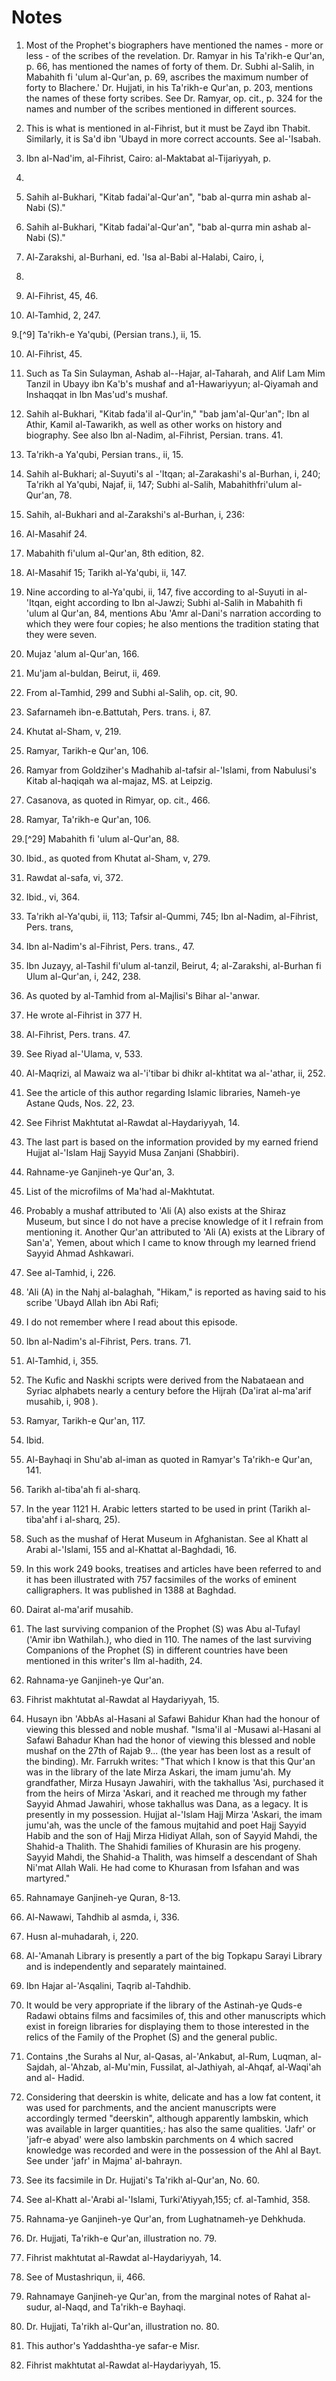 Notes
=====

1. Most of the Prophet's biographers have mentioned the names - more or
less - of the scribes of the revelation. Dr. Ramyar in his Ta'rikh-e
Qur'an, p. 66, has mentioned the names of forty of them. Dr. Subhi
al-Salih, in Mabahith fi 'ulum al-Qur'an, p. 69, ascribes the maximum
number of forty to Blachere.' Dr. Hujjati, in his Ta'rikh-e Qur'an, p.
203, mentions the names of these forty scribes. See Dr. Ramyar, op.
cit., p. 324 for the names and number of the scribes mentioned in
different sources.

2. This is what is mentioned in al-Fihrist, but it must be Zayd ibn
Thabit. Similarly, it is Sa'd ibn 'Ubayd in more correct accounts. See
al-'Isabah.

3. Ibn al-Nad'im, al-Fihrist, Cairo: al-Maktabat al-Tijariyyah, p.
47.

4. Sahih al-Bukhari, "Kitab fadai'al-Qur'an", "bab al-qurra min ashab
al-Nabi (S)."

5. Sahih al-Bukhari, "Kitab fadai'al-Qur'an", "bab al-qurra min ashab
al-Nabi (S)."

6. Al-Zarakshi, al-Burhani, ed. 'Isa al-Babi al-Halabi, Cairo, i,
241.

7. Al-Fihrist, 45, 46.

8. Al-Tamhid, 2, 247.

9.[^9] Ta'rikh-e Ya'qubi, (Persian trans.), ii, 15.

10. Al-Fihrist, 45.

11. Such as Ta Sin Sulayman, Ashab al--Hajar, al-Taharah, and Alif Lam
Mim Tanzil in Ubayy ibn Ka'b's mushaf and a1-Hawariyyun; al-Qiyamah and
Inshaqqat in Ibn Mas'ud's mushaf.

12. Sahih al-Bukhari, "Kitab fada'il al-Qur'in," "bab jam'al-Qur'an";
Ibn al Athir, Kamil al-Tawarikh, as well as other works on history and
biography. See also Ibn al-Nadim, al-Fihrist, Persian. trans. 41.

13. Ta'rikh-a Ya'qubi, Persian trans., ii, 15.

14. Sahih al-Bukhari; al-Suyuti's al -'Itqan; al-Zarakashi's al-Burhan,
i, 240; Ta'rikh al Ya'qubi, Najaf, ii, 147; Subhi al-Salih,
Mabahithfri'ulum al-Qur'an, 78.

15. Sahih, al-Bukhari and al-Zarakshi's al-Burhan, i, 236:


16. Al-Masahif 24.

17. Mabahith fi'ulum al-Qur'an, 8th edition, 82.

18. Al-Masahif 15; Tarikh al-Ya'qubi, ii, 147.

19. Nine according to al-Ya'qubi, ii, 147, five according to al-Suyuti
in al-'Itqan, eight according to Ibn al-Jawzi; Subhi al-Salih in
Mabahith fi 'ulum al Qur'an, 84, mentions Abu 'Amr al-Dani's narration
according to which they were four copies; he also mentions the tradition
stating that they were seven.

20. Mujaz 'alum al-Qur'an, 166.

21. Mu'jam al-buldan, Beirut, ii, 469.

22. From al-Tamhid, 299 and Subhi al-Salih, op. cit, 90.

23. Safarnameh ibn-e.Battutah, Pers. trans. i, 87.

24. Khutat al-Sham, v, 219.

25. Ramyar, Tarikh-e Qur'an, 106.

26. Ramyar from Goldziher's Madhahib al-tafsir al-'Islami, from
Nabulusi's Kitab al-haqiqah wa al-majaz, MS. at Leipzig.

27. Casanova, as quoted in Rimyar, op. cit., 466.

28. Ramyar, Ta'rikh-e Qur'an, 106.

29.[^29] Mabahith fi 'ulum al-Qur'an, 88.

30. Ibid., as quoted from Khutat al-Sham, v, 279.

31. Rawdat al-safa, vi, 372.

32. Ibid., vi, 364.

33. Ta'rikh al-Ya'qubi, ii, 113; Tafsir al-Qummi, 745; Ibn al-Nadim,
al-Fihrist, Pers. trans,

34. Ibn al-Nadim's al-Fihrist, Pers. trans., 47.

35. Ibn Juzayy, al-Tashil fi'ulum al-tanzil, Beirut, 4; al-Zarakshi,
al-Burhan fi Ulum al-Qur'an, i, 242, 238.

36. As quoted by al-Tamhid from al-Majlisi's Bihar al-'anwar.

37. He wrote al-Fihrist in 377 H.

38. Al-Fihrist, Pers. trans. 47.

39. See Riyad al-'Ulama, v, 533.

40. Al-Maqrizi, al Mawaiz wa al-'i'tibar bi dhikr al-khtitat wa
al-'athar, ii, 252.

41. See the article of this author regarding Islamic libraries,
Nameh-ye Astane Quds, Nos. 22, 23.

42. See Fihrist Makhtutat al-Rawdat al-Haydariyyah, 14.

43. The last part is based on the information provided by my earned
friend Hujjat al-'Islam Hajj Sayyid Musa Zanjani (Shabbiri).

44. Rahname-ye Ganjineh-ye Qur'an, 3.

45. List of the microfilms of Ma'had al-Makhtutat.

46. Probably a mushaf attributed to 'Ali (A) also exists at the Shiraz
Museum, but since I do not have a precise knowledge of it I refrain from
mentioning it. Another Qur'an attributed to 'Ali (A) exists at the
Library of San'a', Yemen, about which I came to know through my learned
friend Sayyid Ahmad Ashkawari.

47. See al-Tamhid, i, 226.

48. 'Ali (A) in the Nahj al-balaghah, "Hikam," is reported as having
said to his scribe 'Ubayd Allah ibn Abi Rafi;


49. I do not remember where I read about this episode.

50. Ibn al-Nadim's al-Fihrist, Pers. trans. 71.

51. Al-Tamhid, i, 355.

52. The Kufic and Naskhi scripts were derived from the Nabataean and
Syriac alphabets nearly a century before the Hijrah (Da'irat al-ma'arif
musahib, i, 908 ).

53. Ramyar, Tarikh-e Qur'an, 117.

54. Ibid.

55. Al-Bayhaqi in Shu'ab al-iman as quoted in Ramyar's Ta'rikh-e
Qur'an, 141.

56. Tarikh al-tiba'ah fi al-sharq.

57. In the year 1121 H. Arabic letters started to be used in print
(Tarikh al-tiba'ahf i al-sharq, 25).

58. Such as the mushaf of Herat Museum in Afghanistan. See al Khatt al
Arabi al-'Islami, 155 and al-Khattat al-Baghdadi, 16.

59. In this work 249 books, treatises and articles have been referred
to and it has been illustrated with 757 facsimiles of the works of
eminent calligraphers. It was published in 1388 at Baghdad.

60. Dairat al-ma'arif musahib.

61. The last surviving companion of the Prophet (S) was Abu al-Tufayl
('Amir ibn Wathilah.), who died in 110. The names of the last surviving
Companions of the Prophet (S) in different countries have been mentioned
in this writer's Ilm al-hadith, 24.

62. Rahnama-ye Ganjineh-ye Qur'an.

63. Fihrist makhtutat al-Rawdat al Haydariyyah, 15.

64. Husayn ibn 'AbbAs al-Hasani al Safawi Bahidur Khan had the honour
of viewing this blessed and noble mushaf. "Isma'il al -Musawi al-Hasani
al Safawi Bahadur Khan had the honor of viewing this blessed and noble
mushaf on the 27th of Rajab 9... (the year has been lost as a result of
the binding). Mr. Farrukh writes: "That which I know is that this Qur'an
was in the library of the late Mirza Askari, the imam jumu'ah. My
grandfather, Mirza Husayn Jawahiri, with the takhallus 'Asi, purchased
it from the heirs of Mirza 'Askari, and it reached me through my father
Sayyid Ahmad Jawahiri, whose takhallus was Dana, as a legacy. It is
presently in my possession. Hujjat al-'Islam Hajj Mirza 'Askari, the
imam jumu'ah, was the uncle of the famous mujtahid and poet Hajj Sayyid
Habib and the son of Hajj Mirza Hidiyat Allah, son of Sayyid Mahdi, the
Shahid-a Thalith. The Shahidi families of Khurasin are his progeny.
Sayyid Mahdi, the Shahid-a Thalith, was himself a descendant of Shah
Ni'mat Allah Wali. He had come to Khurasan from Isfahan and was
martyred."

65. Rahnamaye Ganjineh-ye Quran, 8-13.

66. Al-Nawawi, Tahdhib al asmda, i, 336.

67. Husn al-muhadarah, i, 220.

68. Al-'Amanah Library is presently a part of the big Topkapu Sarayi
Library and is independently and separately maintained.

69. Ibn Hajar al-'Asqalini, Taqrib al-Tahdhib.

70. It would be very appropriate if the library of the Astinah-ye
Quds-e Radawi obtains films and facsimiles of, this and other
manuscripts which exist in foreign libraries for displaying them to
those interested in the relics of the Family of the Prophet (S) and the
general public.

71. Contains ,the Surahs al Nur, al-Qasas, al-'Ankabut, al-Rum, Luqman,
al-Sajdah, al-'Ahzab, al-Mu'min, Fussilat, al-Jathiyah, al-Ahqaf,
al-Waqi'ah and al- Hadid.

72. Considering that deerskin is white, delicate and has a low fat
content, it was used for parchments, and the ancient manuscripts were
accordingly termed "deerskin", although apparently lambskin, which was
available in larger quantities,: has also the same qualities. 'Jafr' or
'jafr-e abyad' were also lambskin parchments on 4 which sacred knowledge
was recorded and were in the possession of the Ahl al Bayt. See under
'jafr' in Majma' al-bahrayn.

73. See its facsimile in Dr. Hujjati's Ta'rikh al-Qur'an, No. 60.

74. See al-Khatt al-'Arabi al-'Islami, Turki'Atiyyah,155; cf.
al-Tamhid, 358.

75. Rahnama-ye Ganjineh-ye Qur'an, from Lughatnameh-ye Dehkhuda.

76. Dr. Hujjati, Ta'rikh-e Qur'an, illustration no. 79.

77. Fihrist makhtutat al-Rawdat al-Haydariyyah, 14.

78. See of Mustashriqun, ii, 466.

79. Rahnamaye Ganjineh-ye Qur'an, from the marginal notes of Rahat
al-sudur, al-Naqd, and Ta'rikh-e Bayhaqi.

80. Dr. Hujjati, Ta'rikh al-Qur'an, illustration no. 80.

81. This author's Yaddashtha-ye safar-e Misr.

82. Fihrist makhtutat al-Rawdat al-Haydariyyah, 15.


